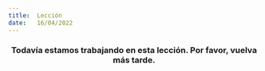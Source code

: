 ```yaml
---
title:  Lección
date:   16/04/2022
---
```


### <center>Todavía estamos trabajando en esta lección. Por favor, vuelva más tarde.</center>